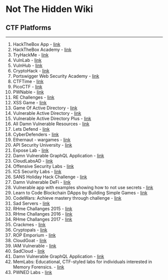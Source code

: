 # Not The Hidden Wiki

## CTF Platforms
-----

1. HackTheBox App - [link](https://app.hackthebox.com)
2. HackTheBox Academy - [link](https://academy.hackthebox.com/)
3. TryHackMe - [link](https://tryhackme.com/)
4. VulnLab - [link](https://www.vulnlab.com/)
5. VulnHub - [link](https://www.vulnhub.com/)
6. CryptoHack - [link](https://cryptohack.org/)
7. Portswigger Web Security Academy - [link](https://portswigger.net/web-security)
8. CTFTime - [link](https://ctftime.org/)
9. PicoCTF - [link](https://picoctf.org)
10. PWNable - [link](https://pwnable.kr/)
11. RE Challenges - [link](https://challenges.re/)
12. XSS Game - [link](https://xss.pwnfunction.com/)
13. Game Of Active Directory - [link](https://github.com/Orange-Cyberdefense/GOAD)
14. Vulnerable Active Directory - [link](https://github.com/WazeHell/vulnerable-AD)
15. Vulnerable Active Directory Plus - [link](https://github.com/WaterExecution/vulnerable-AD-plus)
16. All Damn Vulnerable Resources - [link](https://twseptian.github.io/penetration%20testing/pentest/Vulnerable-Resource/#mobile-application)
17. Lets Defend - [link](https://letsdefend.io/)
18. CyberDefenders - [link](https://cyberdefenders.org/)
19. Ethernaut - wargames - [link](https://ethernaut.openzeppelin.com)
20. API Security University - [link](https://university.apisec.ai/)
21. Expose Lab - [link](https://github.com/Ashifcoder/exposelab)
22. Damn Vulnerable GraphQL Application - [link](https://github.com/dolevf/Damn-Vulnerable-GraphQL-Application/tree/master)
23. CloudLabsAD - [link](https://github.com/chvancooten/CloudLabsAD)
24. Offensive Security Labs - [link](https://www.offensive-security.com/labs/)
25. ICS Security Labs - [link](https://github.com/ICSSecurityLabs/ICSSecurityLabs)
26. SANS Holiday Hack Challenge - [link](https://www.holidayhackchallenge.com/past-challenges/)
27. Damn Vulnerable DeFi - [link](https://www.damnvulnerabledefi.xyz/)
28. Vulnerable app with examples showing how to not use secrets - [link](https://github.com/OWASP/wrongsecrets)
29. Learn to Code Blockchain DApps by Building Simple Games - [link](https://cryptozombies.io/)
30. CodeWars: Achieve mastery through challenge - [link](https://www.codewars.com/)
31. Sad Servers - [link](https://sadservers.com/)
32. RHme Challanges 2015 - [link](https://github.com/Riscure/RHme-2015)
33. RHme Challanges 2016 - [link](https://github.com/Riscure/RHme-2016)
34. RHme Challanges 2017 - [link](https://github.com/Riscure/RHme-2017)
35. Crackmes - [link](https://crackmes.one/)
36. Cryptopals - [link](https://cryptopals.com/)
37. ROP Emporium - [link](https://ropemporium.com/)
38. CloudGoat - [link](https://github.com/RhinoSecurityLabs/cloudgoat)
39. IAM Vulnerable - [link](https://github.com/BishopFox/iam-vulnerable)
40. SadCloud - [link](https://github.com/nccgroup/sadcloud)
41. Damn Vulnerable GraphQL Application - [link](https://github.com/dolevf/Damn-Vulnerable-GraphQL-Application)
42. MemLabs: Educational, CTF-styled labs for individuals interested in Memory Forensics. - [link](https://github.com/stuxnet999/MemLabs)
43. PWNED Labs - [link](https://pwnedlabs.io/)